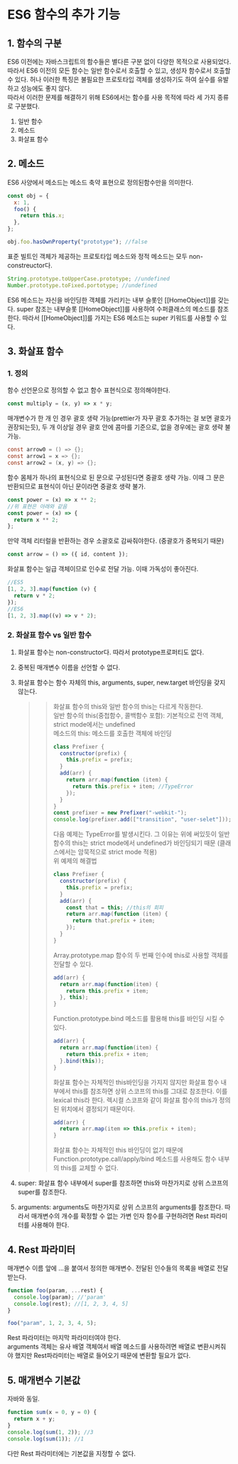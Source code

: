# ES6 함수의 추가 기능

## 1. 함수의 구분

ES6 이전에는 자바스크립트의 함수들은 별다른 구분 없이 다양한 목적으로 사용되었다. 따라서 ES6 이전의 모든 함수는 일반 함수로서 호출할 수 있고, 생성자 함수로서 호출할 수 있다. 허나 이러한 특징은 불필요한 프로토타입 객체를 생성하기도 하여 실수를 유발하고 성능에도 좋지 않다.  
따라서 이러한 문제를 해결하기 위해 ES6에서는 함수를 사용 목적에 따라 세 가지 종류로 구분했다.

1. 일반 함수
2. 메소드
3. 화살표 함수

## 2. 메소드

ES6 사양에서 메소드는 메소드 축약 표현으로 정의된함수만을 의미한다.

```javascript
const obj = {
  x: 1,
  foo() {
    return this.x;
  },
};

obj.foo.hasOwnProperty("prototype"); //false
```

표준 빌트인 객체가 제공하는 프로토타입 메소드와 정적 메소드는 모두 non-constreuctor다.

```javascript
String.prototype.toUpperCase.prototype; //undefined
Number.prototype.toFixed.portotype; //undefined
```

ES6 메소드는 자신을 바인딩한 객체를 가리키는 내부 슬롯인 [[HomeObject]]를 갖는다. super 참조는 내부슬롯 [[HomeObject]]를 사용하여 수퍼클래스의 메소드를 참조한다. 따라서 [[HomeObject]]를 가지는 ES6 메소드는 super 키워드를 사용할 수 있다.

## 3. 화살표 함수

### 1. 정의

함수 선언문으로 정의할 수 없고 함수 표현식으로 정의해야한다.

```javascript
const multiply = (x, y) => x * y;
```

매개변수가 한 개 인 경우 괄호 생략 가능(prettier가 자꾸 괄호 추가하는 걸 보면 괄호가 권장되는듯), 두 개 이상일 경우 괄호 안에 콤마를 기준으로, 없을 경우에는 괄호 생략 불가능.

```java
const arrow0 = () => {};
const arrow1 = x => {};
const arrow2 = (x, y) => {};
```

함수 몸체가 하나의 표현식으로 된 문으로 구성된다면 중괄호 생략 가능. 이때 그 문은 반환되므로 표현식이 아닌 문이라면 중괄호 생략 불가.

```javascript
const power = (x) => x ** 2;
//위 표현은 아래와 같음
const power = (x) => {
  return x ** 2;
};
```

만약 객체 리터럴을 반환하는 경우 소괄호로 감싸줘야한다. (중괄호가 중복되기 때문)

```javascript
const arrow = () => ({ id, content });
```

화살표 함수는 일급 객체이므로 인수로 전달 가능. 이때 가독성이 좋아진다.

```javascript
//ES5
[1, 2, 3].map(function (v) {
  return v * 2;
});
//ES6
[1, 2, 3].map((v) => v * 2);
```

### 2. 화살표 함수 vs 일반 함수

1.  화살표 함수는 non-constructor다. 따라서 prototype프로퍼티도 없다.
2.  중복된 매개변수 이름을 선언할 수 없다.
3.  화살표 함수는 함수 자체의 this, arguments, super, new.target 바인딩을 갖지 않는다.

    > > 화살표 함수의 this와 일반 함수의 this는 다르게 작동한다.  
    > > 일반 함수의 this(중첩함수, 콜백함수 포함): 기본적으로 전역 객체, strict mode에서는 undefined  
    > > 메소드의 this: 메소드를 호출한 객체에 바인딩
    > >
    > > ```javascript
    > > class Prefixer {
    > >   constructor(prefix) {
    > >     this.prefix = prefix;
    > >   }
    > >   add(arr) {
    > >     return arr.map(function (item) {
    > >       return this.prefix + item; //TypeError
    > >     });
    > >   }
    > > }
    > > const prefixer = new Prefixer("-webkit-");
    > > console.log(prefixer.add(["transition", "user-selet"]));
    > > ```
    > >
    > > 다음 예제는 TypeError를 발생시킨다. 그 이유는 위에 써있듯이 일반 함수의 this는 strict mode에서 undefined가 바인딩되기 때문 (클래스에서는 암묵적으로 strict mode 적용)  
    > > 위 예제의 해결법
    > >
    > > ```javascript
    > > class Prefixer {
    > >   constructor(prefix) {
    > >     this.prefix = prefix;
    > >   }
    > >   add(arr) {
    > >     const that = this; //this의 회피
    > >     return arr.map(function (item) {
    > >       return that.prefix + item;
    > >     });
    > >   }
    > > }
    > > ```
    > >
    > > Array.prototype.map 함수의 두 번째 인수에 this로 사용할 객체를 전달할 수 있다.
    > >
    > > ```javascript
    > > add(arr) {
    > >   return arr.map(function(item) {
    > >     return this.prefix + item;
    > >   }, this);
    > > }
    > > ```
    > >
    > > Function.prototype.bind 메소드를 활용해 this를 바인딩 시킬 수 있다.
    > >
    > > ```javascript
    > > add(arr) {
    > >   return arr.map(function(item) {
    > >     return this.prefix + item;
    > >   }.bind(this));
    > > }
    > > ```
    > >
    > > 화살표 함수는 자체적인 this바인딩을 가지지 않지만 화살표 함수 내부에서 this를 참조하면 상위 스코프의 this를 그대로 참조한다. 이를 lexical this라 한다. 렉시컬 스코프와 같이 화살표 함수의 this가 정의된 위치에서 결정되기 때문이다.
    > >
    > > ```javascript
    > > add(arr) {
    > >   return arr.map(item => this.prefix + item);
    > > }
    > > ```
    > >
    > > 화살표 함수는 자체적인 this 바인딩이 없기 때문에 Function.prototype.call/apply/bind 메소드를 사용해도 함수 내부의 this를 교체할 수 없다.

4.  super: 화살표 함수 내부에서 super를 참조하면 this와 마찬가지로 상위 스코프의 super를 참조한다.
5.  arguments: arguments도 마찬가지로 상위 스코프의 arguments를 참조한다. 따라서 매개변수의 개수를 확정할 수 없는 가변 인자 함수를 구현하려면 Rest 파라미터를 사용해야 한다.

## 4. Rest 파라미터

매개변수 이름 앞에 ...을 붙여서 정의한 매개변수. 전달된 인수들의 목록을 배열로 전달받는다.

```javascript
function foo(param, ...rest) {
  console.log(param); //'param'
  console.log(rest); //[1, 2, 3, 4, 5]
}

foo("param", 1, 2, 3, 4, 5);
```

Rest 파라미터는 마지막 파라미터여야 한다.  
arguments 객체는 유사 배열 객체여서 배열 메소드를 사용하려면 배열로 변환시켜줘야 했지만 Rest파라미터는 배열로 들어오기 때문에 변환할 필요가 없다.

## 5. 매개변수 기본값
자바와 동일.
```javascript
function sum(x = 0, y = 0) {
  return x + y;
}
console.log(sum(1, 2)); //3
console.log(sum(1)); //1
```
다만 Rest 파라미터에는 기본값을 지정할 수 없다.
